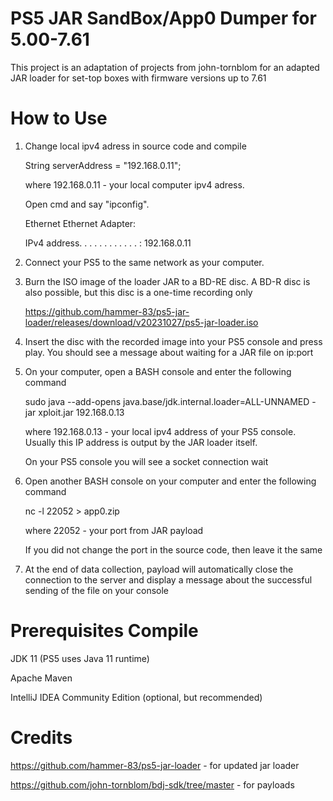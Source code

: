 # PS5 JAR SandBox/App0 Dumper for 5.00-7.61
This project is an adaptation of projects from john-tornblom for an adapted JAR loader for set-top boxes with firmware versions up to 7.61

# How to Use
1. Change local ipv4 adress in source code and compile
 
   String serverAddress = "192.168.0.11";

   where 192.168.0.11 - your local computer ipv4 adress.
   
   Open cmd and say "ipconfig".
   
   Ethernet Ethernet Adapter:
   
    IPv4 address. . . . . . . . . . . . : 192.168.0.11
   
1. Connect your PS5 to the same network as your computer.
2. Burn the ISO image of the loader JAR to a BD-RE disc. A BD-R disc is also possible, but this disc is a one-time recording only
   
   https://github.com/hammer-83/ps5-jar-loader/releases/download/v20231027/ps5-jar-loader.iso
3. Insert the disc with the recorded image into your PS5 console and press play. You should see a message about waiting for a JAR file on ip:port
4. On your computer, open a BASH console and enter the following command

   sudo java --add-opens java.base/jdk.internal.loader=ALL-UNNAMED -jar xploit.jar 192.168.0.13

   where 192.168.0.13 - your local ipv4 address of your PS5 console. Usually this IP address is output by the JAR loader itself.
   
   On your PS5 console you will see a socket connection wait
5. Open another BASH console on your computer and enter the following command

   nc -l 22052 > app0.zip

   where 22052 - your port from JAR payload

   If you did not change the port in the source code, then leave it the same
6. At the end of data collection, payload will automatically close the connection to the server and display a message about the successful sending of the file on your console

# Prerequisites Compile
JDK 11 (PS5 uses Java 11 runtime)

Apache Maven

IntelliJ IDEA Community Edition (optional, but recommended)

# Credits
https://github.com/hammer-83/ps5-jar-loader - for updated jar loader

https://github.com/john-tornblom/bdj-sdk/tree/master - for payloads
